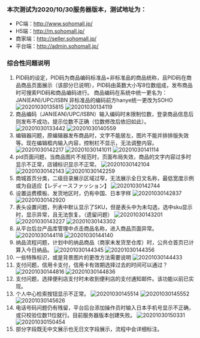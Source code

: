 ### 本次测试为2020/10/30服务器版本，测试地址为：
- PC端：http://www.sohomall.jp/
- H5端：http://m.sohomall.jp/
- 商家端：http://seller.sohomall.jp/
- 平台端：http://admin.sohomall.jp/
### 综合性问题说明
1.	PID码的设定，PID码为商品编码标准品+非标准品的商品统称，且PID码在商品商品页面展示（该部分已说明），PID码由英数大小写8位数组成，发布商品时可搜索PID码和商品编码进行。
商品编码在系统中统一更名为：  JAN(EAN)/UPC/ISBN
非标准品的编码前方hanye统一更改为SOHO
![20201030135815](https://raw.githubusercontent.com/a1609jk/Typora-Picgo/master/imgs/20201030135815.png)
![20201030134119](https://raw.githubusercontent.com/a1609jk/Typora-Picgo/master/imgs/20201030134119.png)
2. 商品编码（JAN(EAN)/UPC/ISBN）输入编码时未限制位数，登录商品信息后则发布不成功，提示位数不正确（位数修改后依旧如此）。
![20201030133442](https://raw.githubusercontent.com/a1609jk/Typora-Picgo/master/imgs/!%5B20201030133442%5D(httpsraw.githubusercontent.coma1609jkTypora-Picgomasterimgs20201030133442.png).png)
![20201030140559](https://raw.githubusercontent.com/a1609jk/Typora-Picgo/master/imgs/20201030140559.png)
3. 编辑器问题，原编辑器发布商品时，文字不能居左，图片不能并排排版失效等。现在编辑框内输入内容，控制栏不显示，无法调整内容。
![20201030142217](https://raw.githubusercontent.com/a1609jk/Typora-Picgo/master/imgs/20201030142217.png)
![20201030141011](https://raw.githubusercontent.com/a1609jk/Typora-Picgo/master/imgs/20201030141011.png) 
![20201030141114](https://raw.githubusercontent.com/a1609jk/Typora-Picgo/master/imgs/20201030141114.png)  
4. pid页面问题，当商品图片不规范时，页面布局失效，商品的文字内容过多时显示不正常，店铺标识显示不正常。
![20201030142104](https://raw.githubusercontent.com/a1609jk/Typora-Picgo/master/imgs/20201030142104.png)
![20201030142143](https://raw.githubusercontent.com/a1609jk/Typora-Picgo/master/imgs/20201030142143.png)
![20201030142259](https://raw.githubusercontent.com/a1609jk/Typora-Picgo/master/imgs/20201030142259.png)
5. 商城首页分类，二级目录展示区域过窄，无法展示全日文名称，最低宽度示例或为自适应【レディースファッション】
![20201030142744](https://raw.githubusercontent.com/a1609jk/Typora-Picgo/master/imgs/20201030142744.png)
6. 设置运费模板、发货地区时，仍有中国、日本字样
![20201030142837](https://raw.githubusercontent.com/a1609jk/Typora-Picgo/master/imgs/20201030142837.png)
![20201030142920](https://raw.githubusercontent.com/a1609jk/Typora-Picgo/master/imgs/20201030142920.png)
7. 表头设置问题，列表中默认显示了SKU，但是表头中为未勾选，选中sku显示时，显示异常，且无法恢复。（遗留问题）
![20201030143201](https://raw.githubusercontent.com/a1609jk/Typora-Picgo/master/imgs/20201030143201.png)
![20201030143227](https://raw.githubusercontent.com/a1609jk/Typora-Picgo/master/imgs/20201030143227.png)
![20201030143302](https://raw.githubusercontent.com/a1609jk/Typora-Picgo/master/imgs/20201030143302.png)
8. 从平台后台产品库管理中点击商品名称，进入商品页面异常。
![20201030144118](https://raw.githubusercontent.com/a1609jk/Typora-Picgo/master/imgs/20201030144118.png) 
![20201030144140](https://raw.githubusercontent.com/a1609jk/Typora-Picgo/master/imgs/20201030144140.png)
9. 纳品流程问题，计划中的纳品商品（商家未发货至仓库）时，公共仓首页已计算入今日纳品。
![20201030144345](https://raw.githubusercontent.com/a1609jk/Typora-Picgo/master/imgs/20201030144345.png)
![20201030144356](https://raw.githubusercontent.com/a1609jk/Typora-Picgo/master/imgs/20201030144356.png)
10.	一些特殊标识，或是背景图片的更改方法需要说明
![20201030144433](https://raw.githubusercontent.com/a1609jk/Typora-Picgo/master/imgs/20201030144433.png)
11. 支付问题，信用卡支付，信用卡有效期选择过去的时间可以通过？
![20201030144816](https://raw.githubusercontent.com/a1609jk/Typora-Picgo/master/imgs/20201030144816.png)
![20201030144836](https://raw.githubusercontent.com/a1609jk/Typora-Picgo/master/imgs/20201030144836.png)
12. 支付问题，选择便利店支付时未收到便利店的支付通知邮件。该功能以前已实现。
13. 个人中心检索按钮显示不正常。
![20201030145514](https://raw.githubusercontent.com/a1609jk/Typora-Picgo/master/imgs/20201030145514.png)
![20201030145552](https://raw.githubusercontent.com/a1609jk/Typora-Picgo/master/imgs/20201030145552.png)
![20201030145626](https://raw.githubusercontent.com/a1609jk/Typora-Picgo/master/imgs/20201030145626.png)
14. 电话号码问题仍有残留，平台后台添加操作员时输入日本手机号显示不正确，或只校验位数11位就行。目前服务器版本创建失败。
![20201030150331](https://raw.githubusercontent.com/a1609jk/Typora-Picgo/master/imgs/20201030150331.png)
![20201030150454](https://raw.githubusercontent.com/a1609jk/Typora-Picgo/master/imgs/20201030150454.png)
15. 部分字段既无中文展示也无日文字段展示，流程中会详细标注。

